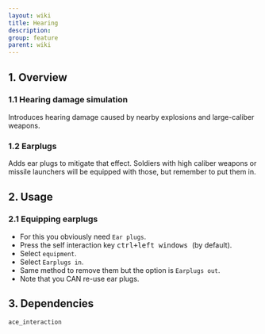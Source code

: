 ```yaml
---
layout: wiki
title: Hearing
description: 
group: feature
parent: wiki
---
```


## 1. Overview

### 1.1 Hearing damage simulation
Introduces hearing damage caused by nearby explosions and large-caliber weapons.

### 1.2  Earplugs
Adds ear plugs to mitigate that effect. Soldiers with high caliber weapons or 
missile launchers will be equipped with those, but remember to put them in.


## 2. Usage

### 2.1 Equipping earplugs
- For this you obviously need `Ear plugs`.
- Press the self interaction key <kbd> ctrl+left windows </kbd> (by default).
- Select `equipment`.
- Select `Earplugs in`.
- Same method to remove them but the option is `Earplugs out`.
- Note that you CAN re-use ear plugs.

## 3. Dependencies

`ace_interaction`